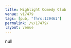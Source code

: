 ```yaml
---
title: Highlight Comedy Club
venue: v17479
tags: [pub, "fhrs:129461"]
permalink: /v/17479/
layout: venue
---
```

null
